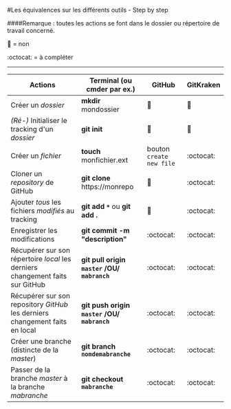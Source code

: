 #Les équivalences sur les différents outils - Step by step

####Remarque : toutes les actions se font dans le dossier ou répertoire de travail concerné.

:imp: = non

:octocat: = à compléter

---

Actions | Terminal (ou cmder par ex.) | GitHub | GitKraken
--- | --- | --- | ---
Créer un _dossier_ | **mkdir** mondossier | :imp: | :imp:
_(Ré-)_ Initialiser le tracking d'un _dossier_ | **git init** | :imp: | :imp:
Créer un _fichier_ | **touch** monfichier.ext | bouton `create new file` | :octocat:
Cloner un _repository_ de GitHub | **git clone** https://monrepo | :imp: | :octocat:
Ajouter _tous_ les fichiers _modifiés_ au tracking | __git add `*`__ ou **git add .** | :imp: | :octocat:
Enregistrer les modifications | **git commit -m "description"** | :octocat: | :octocat:
Récupérer sur son répertoire _local_ les derniers changement faits sur GitHub | **git pull origin `master` /OU/ `mabranch`** | :octocat: | :octocat:
Récupérer sur son repository _GitHub_ les derniers changement faits en local | **git push origin `master` /OU/ `mabranch`** | :octocat: | :octocat:
Créer une branche (distincte de la _master_) | **git branch `nomdemabranche`** | :octocat: | :octocat:
Passer de la branche _master_ à la branche _mabranche_ | **git checkout `mabranche`** | :octocat: | :octocat:
